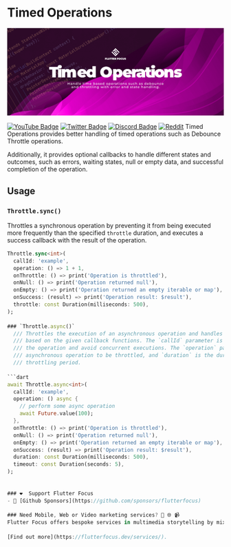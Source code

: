 # Timed Operations

![Flutter Focus Cover](https://github.com/flutterfocus/dart_timed_operations/blob/main/assets/images/github-cover-dart_timed_operations.png?raw=true)

[![YouTube Badge](https://img.shields.io/badge/YouTube-Channel-informational?style=flat&logo=youtube&logoColor=red&color=red)](https://youtube.com/@flutterfocus) [![Twitter Badge](https://img.shields.io/badge/@Twitter-Profile-informational?style=flat&logo=twitter&logoColor=lightblue&color=1CA2F1)](https://twitter.com/flutterfocus) [![Discord Badge](https://img.shields.io/discord/1048138797893828608?color=blue&label=Discord&logo=discord)](https://discord.gg/rx8mzKzjFM) [![Reddit](https://img.shields.io/reddit/user-karma/link/flutterfocus?style=flat&logo=reddit&label=Reddit)](https://reddit.com/user/flutterfocus)
Timed Operations provides better handling of timed operations such as Debounce Throttle operations.

Additionally, it provides optional callbacks to handle different states and
outcomes, such as errors, waiting states, null or empty data, and successful completion of the operation.

## Usage

### `Throttle.sync()`
Throttles a synchronous operation by preventing it from being executed more
frequently than the specified `throttle` duration, and executes a success
callback with the result of the operation.

```dart
Throttle.sync<int>(
  callId: 'example',
  operation: () => 1 + 1,
  onThrottle: () => print('Operation is throttled'),
  onNull: () => print('Operation returned null'),
  onEmpty: () => print('Operation returned an empty iterable or map'),
  onSuccess: (result) => print('Operation result: $result'),
  throttle: const Duration(milliseconds: 500),
);

### `Throttle.async()`
  /// Throttles the execution of an asynchronous operation and handles its result or errors
  /// based on the given callback functions. The `callId` parameter is used to identify
  /// the operation and avoid concurrent executions. The `operation` parameter is the
  /// asynchronous operation to be throttled, and `duration` is the duration of the
  /// throttling period.

```dart
await Throttle.async<int>(
  callId: 'example',
  operation: () async {
    // perform some async operation
    await Future.value(100);
  },
  onThrottle: () => print('Operation is throttled'),
  onNull: () => print('Operation returned null'),
  onEmpty: () => print('Operation returned an empty iterable or map'),
  onSuccess: (result) => print('Operation result: $result'),
  duration: const Duration(milliseconds: 500),
  timeout: const Duration(seconds: 5),
);


### ❤️  Support Flutter Focus
- 🚀 [Github Sponsors](https://github.com/sponsors/flutterfocus)

### Need Mobile, Web or Video marketing services? 📱 🌐 📹
Flutter Focus offers bespoke services in multimedia storytelling by mixing Mobile, Web and Video.

[Find out more](https://flutterfocus.dev/services/).

```
